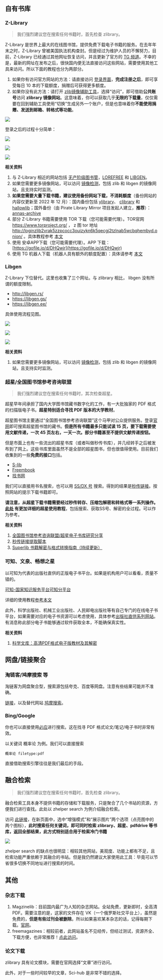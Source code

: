 
## 自有书库

### Z-Library

> 我们强烈建议您在搜索任何书籍时，首先检查 zlibrary。

Z-Library 是世界上最大的在线图书馆，提供免费下载电子书籍的服务。在去年年末之时，Z-Library 曾被美国执法机构查封。但是经过为维护人员的不懈努力，目前，Z-Library 已经通过其他网址恢复访问，并且更新了官方的 [TG 频道](https://t.me/zlibrary_official)。不幸的是，最新的网址在发布之后，很快国内便无法直接访问这些网站，需要使用其他工具来访问。所以下面的教程也分为两部分。

1. 如果你有访问官方网站的方法：请直接访问 [登录界面](https://singlelogin.me/)，**完成注册之后**，即可享受每日 10 本的下载额度，捐赠后可获得更多额度。
2. 如果你没有此方法：请打开 [zlib镜像辅助工具](http://zlib.yibook.org/)，选择“访问”，即可借助**公共账号**访问 **zlibrary 镜像网站**。这意味着，你可以获取几乎**无限的下载量**，仅仅需要在回到辅助工具使用“切换”生成另外一个账户，但是也意味着你**不能使用捐赠、发送到邮箱、转格式等功能**。

![](./Snipaste_2023-04-06_21-55-28.png)


登录之后的过程十分简单：

![](./Snipaste_2023-04-06_21-57-34.png)

![](./Snipaste_2023-04-06_21-58-41.png)

![](./Snipaste_2023-04-06_22-06-55.png)

**相关资料**

1. 与 Z-Library 相近的网站包括 [无产阶级图书管](https://library.proletarian.me/)，[LOREFREE](https://ebook2.lorefree.com/) 和 [LIBGEN](http://libgen.rs/)。
2. 如果您需要更多镜像网站，可以访问 [镜像检测](http://mirror.yibook.org/)，包括 zlib 和 libgen 的镜像网站，且支持实时监测。
3. **如果您需要大量下载书籍，建议使用备份网站下载，不消耗额度**（备份网站的内容仅更新至 2022 年 12 月）：国内备份包括 [ylibrary](https://ylibrary.org/)、 [clibrary](https://clibrary.cn/) 和 [hallowlib](https://bk.hallowlib.org/)；国外备份（由 Pirate Library Mirror 项目发起人建立，**推荐**）：[annas-archive](https://annas-archive.org/)
4. 部分 Z-Library 书籍需要使用 TOR 下载（您可能需要代理）。TOR官网 https://www.torproject.org/ ， z 图 tor 地址 http://loginzlib2vrak5zzpcocc3ouizykn6k5qecgj2tzlnab5wcbqhembyd.onion/ 。具体教程参考 [本文](https://bbs.yibook.org/d/206-hui-fu-xia-zai-fang-shi-2-shi-yong-tor-xia-zai-z-library-zi-yuan/32)
5. 使用 安卓APP下载（您可能需要代理）。APP 下载：[https://gofile.io/d/DHQwjr](https://gofile.io/d/DHQwjr)
6. 使用 TG 机器人下载（机器人具有额外的额度配置）：具体请参考 [本文](https://bbs.yibook.org/d/220-hui-fu-xia-zai-fang-shi-1-tong-guo-tg-ji-qi-ren-xia-zai-z-library-shu-ji)

### Libgen

Z-Library 下位替代。这里也收集了三个网址。与 zlibrary 相比， libgen 没有所谓的额度限制。

- http://libgen.rs/
- https://libgen.gs/
- https://libgen.ee/

具体使用流程见图。

![](./2022-08-18-16-25-14.png)

![](./2022-08-18-16-26-18.png)

![](./2022-08-18-16-26-54.png)

**相关资料**

1. 如果您需要更多镜像网站，可以访问 [镜像检测](http://mirror.yibook.org/)，包括 zlib 和 libgen 的镜像网站，且支持实时监测。

### 超星/全国图书馆参考咨询联盟

> 我们强烈建议您在搜索任何书籍时，其次检查超星。

超星早年间承担了国内大学图书馆藏书数字化的工作，有一大批独家的 PDF 格式的扫描版电子书。**超星特别适合寻找 PDF 版本的大学教材**。

超星图书馆主要通过“全国图书馆参考咨询联盟”这个马甲对公众提供服务。登录[官网](http://www.ucdrs.superlib.net/)即可搜索超星图书馆的藏书。**但是所有书籍最多只能试读 15 页，要下载需要使用文献传递，一次 45 页左右，一天一次。部分书籍甚至不提供文献传递按钮。**

但是市面上也有一些流出的超星书库（或者叫做秒传书库），并几经转手之后被发布到了网上。这些书库里面虽然不是全部的超星图书，但也很值得使用。目前我们收集到的一些**免费的接口**包括。

- [S-lib](https://s-lib.ylibrary.org/)
- [Freembook](https://freembook.com/)
- [找书网](https://findbooks.eu.org/)

我们可以直接用书名搜索，也可以用 [SS/DX 号](https://ssdown.org/blog/dxandss/) 搜索。得到的结果是[秒传链接](https://mengzonefire.code.misakanet.cn/rapid-upload-userscript-doc/document/Info/%E8%84%9A%E6%9C%AC%E8%AF%B4%E6%98%8E.html#%E8%84%9A%E6%9C%AC%E4%BB%8B%E7%BB%8D)。按照网站的提示下载书籍即可。

**请注意，从超星下载书籍需要经过秒传转存、压缩包解密和转格式等一系列操作。[此处](https://ssdown.org/blog/quick/) 有更加详细的超星使用教程**，包括搜索、获取SS号、解密的全过程。可以作为参考。


**相关资料**

1. [全国图书馆参考咨询联盟/超星电子书库研究分享](https://ssdown.org/)
2. [秒传链接提取脚本](https://mengzonefire.code.misakanet.cn/rapid-upload-userscript-doc/)
3. [Superlib 书籍解密与格式转换指南（持续更新）](https://ssdown.org/blog/solve/)



### 可知、文泉、畅想之星

以可知为代表的出版社直供的正版电子书平台。如果是机构用户可以看看，质量不错的。

[可知-国家知识服务平台可知分平台](/d/12kx)

详细的使用教程[参考本文](/post/keledge)

此外，科学出版社、机械工业出版社、人民邮电出版社等有自己专门的在线电子书平台，如果需要对应的电子书资源可以考虑使用，具体参考[出版社直供系列网站](https://yibook.org/tags/%E5%87%BA%E7%89%88%E7%A4%BE%E7%9B%B4%E4%BE%9B/)。有消息称此部分电子书能够通过软件获取全本，不能确保真实性。


**相关资料**

1. [科学文库：高清PDF格式电子版教材及其解密](https://blog.yibook.org/post/sciencereading/)

## 网盘/链接聚合

### 淘链客/鸠摩搜索 等

淘链客为网盘聚合型，搜索源包括夸克、百度等网盘。注意有些结果可能并不准确。

[链接](https://www.toplinks.cc)，以及替代网站 [鸠摩搜索](https://www.jiumodiary.com/)。

### Bing/Google

你也可以直接使用[必应](https://cn.bing.com/)进行搜索。这在找寻 PDF 格式论文/笔记/电子书时非常有效。

以关键词 概率论 为例。我们可以直接搜索

```
概率论 filetype:pdf 
```

直接借助搜索引擎往往是我们最后的手段。

## 融合检索

> 我们强烈建议您在搜索任何书籍时，首先检查 zlibrary。

融合检索工具本身不提供书籍的存储和下载服务，只是聚合了几个书站的资源，方便我们进行查找。此处以 zhelper search 为例介绍融合检索。

访问 [此链接](https://search.zhelper.net/?[{%22name%22:%22zlib.app%22,%22url%22:%22https://worker.zlib.app%22,%22type%22:%22full%22,%22sensitive%22:false,%22detail%22:false,%22download%22:%22https://worker.zlib.app/download/%22},{%22name%22:%22pdfdrive%22,%22url%22:%22https://pdfdrive.bookpan.net%22,%22sensitive%22:false,%22detail%22:false,%22display%22:{%22h%22:[%22title%22],%22p1%22:[%22year%22,%22pages%22],%22p2%22:[%22sizestring%22,%22id%22],%22detail%22:[%22md5%22]}},{%22name%22:%22Ylibrary%22,%22url%22:%22https://zlibrary.ylibrary.org%22,%22type%22:%22full%22,%22sensitive%22:false,%22detail%22:true},{%22name%22:%22Ylibrary%22,%22url%22:%22https://superlib.ylibrary.org%22,%22type%22:%22full%22,%22sensitive%22:false,%22detail%22:true},{%22name%22:%22bookpan%22,%22url%22:%22https://api.bookpan.net%22,%22type%22:%22light%22,%22sensitive%22:false,%22detail%22:true}])，在新页面中，选中“增强模式”和“展示图片”两个选项（点亮图中的两个图标），**此时搜索任何关键词，即可同时检索 zlibrary、超星、pdfdrive 等书库，返回全部结果，此方式特别适合用于检索冷门书籍**


![](./Snipaste_2023-04-06_22-59-29.png)

zhelper search 的缺点也很明显：相较其他网站，美观度、功能上都有不足，且检索功能严重依赖于其融合的书站。但是我仍然建议大家使用此工具：毕竟可以节省很多切换不同地址进行搜索的时间。

<!-- ## 书站导航 -->



## 其他

### 杂志下载 

1. Magzinelib：目前国内最广为人知的杂志网站。全站免费，更新即时，全高清PDF。需要注意的是，这家的文件存在 VK（一个俄罗斯社交平台上），虽然是免费的，**但是有些过刊会被删除**。所以如果喜欢某本杂志的话，记得每期下载。[官网](https://magazinelib.com/)。
2. freemagazines：相较前者，此网站虽名不见经传，但经过测试，资源齐全、下载方便，也非常推荐！[点此访问](https://freemagazines.top/)。


### 论文下载

zlibrary 具有论文模块，需要在官网选择“文章”进行访问。

此外，对于一些时间较早的文章，Sci-hub 是非常不错的选择。

